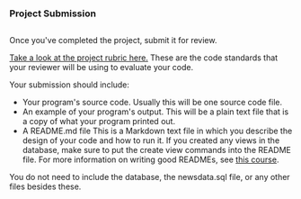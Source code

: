### Project Submission

## 

Once you've completed the project, submit it for review.

[Take a look at the project rubric here.](https://review.udacity.com/#!/rubrics/277/view) These are the code standards that your reviewer will be using to evaluate your code.

Your submission should include:

- Your program's source code. Usually this will be one source code file.
- An example of your program's output. This will be a plain text file that is a copy of what your program printed out.
- A README.md file This is a Markdown text file in which you describe the design of your code and how to run it. If you created any views in the database, make sure to put the create view commands into the README file. For more information on writing good READMEs, see [this course](https://classroom.udacity.com/courses/ud777).

You do not need to include the database, the newsdata.sql file, or any other files besides these.